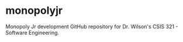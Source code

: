 # monopolyjr
Monopoly Jr development GitHub repository for Dr. Wilson's CSIS 321 - Software Engineering.

